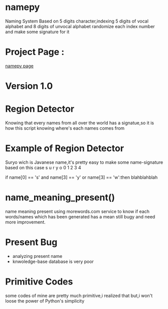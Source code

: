 # namepy
Naming System Based on 5 digits character,indexing 5 digits of vocal alphabet and 8 digits of unvocal alphabet
randomize each index number and make some signature for it

# Project Page : 
<a href='http://vickydasta.github.io/namepy/'>namepy page</a>

# Version 1.0

# Region Detector

Knowing that every names from all over the world has a signatue,so it is how this script knowing where's each names comes from

# Example of Region Detector

Suryo wich is Javanese name,it's pretty easy to make some name-signature based on this case
s u r y o
0 1 2 3 4 

if name[0] == 's' and name[3] == 'y' or name[3] == 'w':then blahblahblah

# name_meaning_present() 
name meaning present using morewords.com service to know if each words/names which has been generated has a mean
still bugy and need more improvement.

# Present Bug 

- analyzing present name 
- knwoledge-base database is very poor

# Primitive Codes 
some codes of mine are pretty much primitive,i realized that
but,i won't loose the power of Python's simplicity






